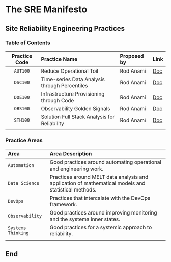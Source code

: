 # The SRE Manifesto

## Site Reliability Engineering Practices

### Table of Contents

| **Practice Code** | **Practice Name** | **Proposed by** | **Link** |
|:---------:|:--------------------------|:--------------------|:---------|
| `AUT100` | Reduce Operational Toil | Rod Anami | [Doc](../practices/aut100.md) |
| `DSC100` | Time-series Data Analysis through Percentiles | Rod Anami | [Doc](../practices/dsc100.md) |
| `DOE100` | Infrastructure Provisioning through Code | Rod Anami | [Doc](../practices/doe100.md) |
| `OBS100` | Observability Golden Signals | Rod Anami | [Doc](../practices/obs100.md) |
| `STH100` | Solution Full Stack Analysis for Reliability | Rod Anami | [Doc](../practices/sth100.md) |
| | | | |

### Practice Areas

| **Area** | **Area Description** |
|:---------|:---------------------|
| `Automation` | Good practices around automating operational and engineering work. |
| `Data Science` | Practices around MELT data analysis and application of mathematical models and statistical methods. |
| `DevOps` | Practices that intercalate with the DevOps framework. |
| `Observability` | Good practices around improving monitoring and the systema inner states. |
| `Systems Thinking` | Good practices for a systemic approach to reliability. |
| | |

## End
